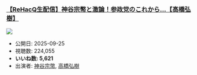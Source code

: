 ### [【ReHacQ生配信】神谷宗幣と激論！参政党のこれから…【高橋弘樹】](https://www.youtube.com/watch?v=eBvIKeumC0A)
[![](https://img.youtube.com/vi/eBvIKeumC0A/sddefault.jpg)](https://www.youtube.com/watch?v=eBvIKeumC0A)
-   公開日: 2025-09-25
-   視聴数: 224,055
-   **いいね数: 5,621**
-   出演者: [神谷宗幣](/rehacq_fan/people/神谷宗幣 "wikilink"), [高橋弘樹](/rehacq_fan/people/高橋弘樹 "wikilink")
